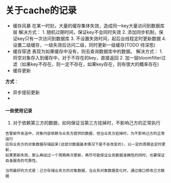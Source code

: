 # 关于cache的记录



- 缓存风暴
    在某一时刻，大量的缓存集体失效，造成同一key大量访问到数据库层
    解决方式：
        1. 随机过期时间，保证key不会同时失效
        2. 添加同步机制，保证key只有一次访问到数据库
        3. 不设置失效时间，起后台线程定时更新数据
        4. 设置二级缓存，一级失效后访问二级，同时更新一级缓存(TODO 待深思)
- 缓存穿透
    表现为如果缓存中没有，则去查询数据库中的数据。 
    解决方式：
        1. 将空对象存入到缓存中，对于不存在的key，直接返回
        2. 加一层bloomfilter过滤（如果key不存在，则一定不存在，如果key存在，则有很大的概率存在)
- 缓存更新


**方式**：
- 异步提前更新
- 




#### 一些使用记录

1. 对于依赖第三方的数据，如何保证当第三方挂掉时，不影响己方的正常执行

```
告警邮件发送中，对象内容依赖与业务方提供的数据，但当业务方宕掉时，为不影响己方的正常运行
应将业务方的对象数据存储起来(这部分数据基本情况下是不会改变的)，以一定的周期去定时更新，
如果更新失败，那么再经过一个周期再次更新，再尽可能保证业务数据准确性的同时，也要保证自身服务的可靠性。

当然最好的方式是：己方存储业务方的对象数据，当业务对象数据变化时，通过接口修改己方数据

```

